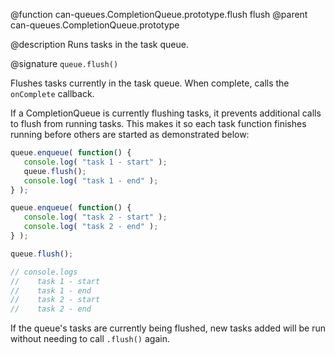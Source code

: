 @function can-queues.CompletionQueue.prototype.flush flush
@parent can-queues.CompletionQueue.prototype

@description Runs tasks in the task queue.

@signature `queue.flush()`


Flushes tasks currently in the task queue.  When complete, calls the `onComplete`
callback.

If a CompletionQueue is currently flushing tasks, it prevents
additional calls to flush from running tasks.  This makes it so each task function
finishes running before others are started as demonstrated below:

 ```js
queue.enqueue( function() {
	console.log( "task 1 - start" );
	queue.flush();
	console.log( "task 1 - end" );
} );

queue.enqueue( function() {
	console.log( "task 2 - start" );
	console.log( "task 2 - end" );
} );

queue.flush();

// console.logs
//    task 1 - start
//    task 1 - end
//    task 2 - start
//    task 2 - end
```

 If the queue's tasks are currently
 being flushed, new tasks added will be run without needing to call `.flush()` again.

